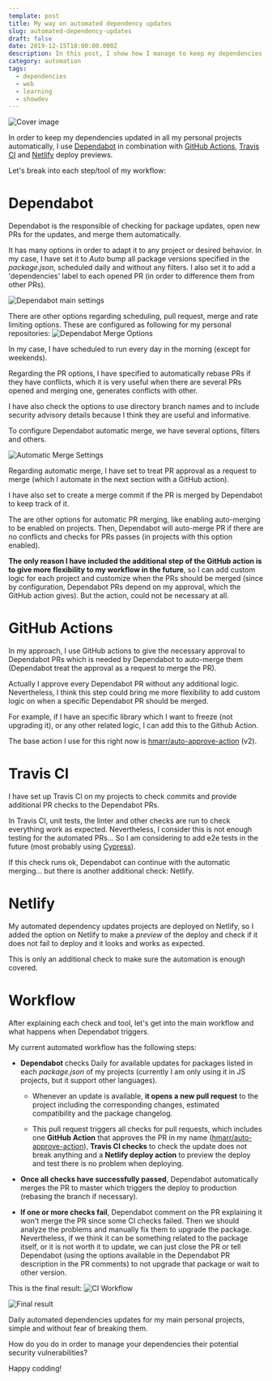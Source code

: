 ```yaml
---
template: post
title: My way on automated dependency updates
slug: automated-dependency-updates
draft: false
date: 2019-12-15T18:00:00.000Z
description: In this post, I show how I manage to keep my dependencies up to date for my personal projects. For this purpose, I make use of Github Actions, Dependabot and CI/CD tools to fully automate the update of dependencies ensuring nothing breaks in the process.
category: automation
tags:
  - dependencies
  - web
  - learning
  - showdev
---
```

![Cover image](./images/automated-dependency-updates/Github_Dependabot.jpg)


In order to keep my dependencies updated in all my personal projects automatically, I use [Dependabot](https://dependabot.com/) in combination with [GitHub Actions](https://github.com/features/actions), [Travis CI](https://travis-ci.org/) and [Netlify](https://www.netlify.com/) deploy previews. 

Let's break into each step/tool of my workflow:

# Dependabot

Dependabot is the responsible of checking for package updates, open new PRs for the updates, and merge them automatically.

It has many options in order to adapt it to any project or desired behavior. In my case, I have set it to *Auto* bump all package versions specified in the *package.json*, scheduled daily and without any filters. I also set it to add a 'dependencies' label to each opened PR (in order to difference them from other PRs).

![Dependabot main settings](./images/automated-dependency-updates/Dependabot_Settings.png)

There are other options regarding scheduling, pull request, merge and rate limiting options. These are configured as following for my personal repositories:
![Dependabot Merge Options](./images/automated-dependency-updates/Dependabot_Merge_Options.png)

In my case, I have scheduled to run every day in the morning (except for weekends).

Regarding the PR options, I have specified to automatically rebase PRs if they have conflicts, which it is very useful when there are several PRs opened and merging one, generates conflicts with other.

I have also check the options to use directory branch names and to include security advisory details because I think they are useful and informative.

To configure Dependabot automatic merge, we have several options, filters and others.

![Automatic Merge Settings](./images/automated-dependency-updates/Automatic_Merge_Settings.png)

Regarding automatic merge, I have set to treat PR approval as a request to merge (which I automate in the next section with a GitHub action).

I have also set to create a merge commit if the PR is merged by Dependabot to keep track of it.

The are other options for automatic PR merging, like enabling auto-merging to be enabled on projects. Then, Dependabot will auto-merge PR if there are no conflicts and checks for PRs passes (in projects with this option enabled).

**The only reason I have included the additional step of the GitHub action is to give more flexibility to my workflow in the future**, so I can add custom logic for each project and customize when the PRs should be merged (since by configuration, Dependabot PRs depend on my approval, which the GitHub action gives). But the action, could not be necessary at all.

# GitHub Actions

In my approach, I use GitHub actions to give the necessary approval to Dependabot PRs which is needed by Dependabot to auto-merge them (Dependabot treat the approval as a request to merge the PR).

Actually I approve every Dependabot PR without any additional logic. Nevertheless, I think this step could bring me more flexibility to add custom logic on when a specific Dependabot PR should be merged.

For example, if I have an specific library which I want to freeze (not upgrading it), or any other related logic, I can add this to the Github Action.

The base action I use for this right now is [hmarr/auto-approve-action](https://github.com/hmarr/auto-approve-action) (v2).

# Travis CI

I have set up Travis CI on my projects to check commits and provide additional PR checks to the Dependabot PRs.

In Travis CI, unit tests, the linter and other checks are run to check everything work as expected. Nevertheless, I consider this is not enough testing for the automated PRs... So I am considering to add e2e tests in the future (most probably using [Cypress](https://www.cypress.io/)).

If this check runs ok, Dependabot can continue with the automatic merging... but there is another additional check: Netlify.

# Netlify

My automated dependency updates projects are deployed on Netlify, so I added the option on Netlify to make a *preview* of the deploy and check if it does not fail to deploy and it looks and works as expected.

This is only an additional check to make sure the automation is enough covered.

# Workflow

After explaining each check and tool, let's get into the main workflow and what happens when Dependabot triggers.

My current automated workflow has the following steps:
- **Dependabot** checks Daily for available updates for packages listed in each *package.json* of my projects (currently I am only using it in JS projects, but it support other languages).
  - Whenever an update is available, **it opens a new pull request** to the project including the corresponding changes, estimated compatibility and the package changelog.

  - This pull request triggers all checks for pull requests, which includes one **GitHub Action** that approves the PR in my name ([hmarr/auto-approve-action](https://github.com/hmarr/auto-approve-action)), **Travis CI checks** to check the update does not break anything and a **Netlify deploy action** to preview the deploy and test there is no problem when deploying.

 - **Once all checks have successfully passed**, Dependabot automatically merges the PR to master which triggers the deploy to production (rebasing the branch if necessary).

 - **If one or more checks fail**, Dependabot comment on the PR explaining it won't merge the PR since some CI checks failed. Then we should analyze the problems and manually fix them to upgrade the package. Nevertheless, if we think it can be something related to the package itself, or it is not worth it to update, we can just close the PR or tell Dependabot (using the options available in the Dependabot PR description in the PR comments) to not upgrade that package or wait to other version.


This is the final result:
![CI Workflow](./images/automated-dependency-updates/Flow_CI_Approval.png)

![Final result](./images/automated-dependency-updates/Merge_Notifications.png)

Daily automated dependencies updates for my main personal projects, simple and without fear of breaking them.

How do you do in order to manage your dependencies their potential security vulnerabilities?

Happy codding!